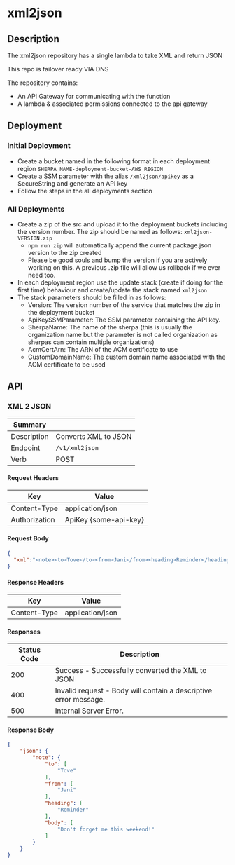 # xml2json

## Description
The xml2json repository has a single lambda to take XML and return JSON

This repo is failover ready VIA DNS

The repository contains:
* An API Gateway for communicating with the function
* A lambda & associated permissions connected to the api gateway

## Deployment
### Initial Deployment
* Create a bucket named in the following format in each deployment region `SHERPA_NAME-deployment-bucket-AWS_REGION`
* Create a SSM parameter with the alias `/xml2json/apikey` as a SecureString and generate an API key
* Follow the steps in the all deployments section

### All Deployments
* Create a zip of the src and upload it to the deployment buckets including the version number. The zip should be named as follows: `xml2json-VERSION.zip`
  * `npm run zip` will automatically append the current package.json version to the zip created
  * Please be good souls and bump the version if you are actively working on this. A previous .zip file will allow us rollback if we ever need too.
* In each deployment region use the update stack (create if doing for the first time) behaviour and create/update the stack named `xml2json`
* The stack parameters should be filled in as follows:
  * Version: The version number of the service that matches the zip in the deployment bucket
  * ApiKeySSMParameter: The SSM parameter containing the API key.
  * SherpaName: The name of the sherpa (this is usually the organization name but the parameter is not called organization as sherpas can contain multiple organizations)
  * AcmCertArn: The ARN of the ACM certificate to use
  * CustomDomainName: The custom domain name associated with the ACM certificate to be used


## API
### XML 2 JSON

| Summary | |
| - | - |
| Description | Converts XML to JSON |
| Endpoint | `/v1/xml2json` |
| Verb | POST |

#### Request Headers

| Key | Value |
| - | - |
| Content-Type | application/json |
| Authorization | ApiKey {some-api-key} |

#### Request Body

```json
{
  "xml":"<note><to>Tove</to><from>Jani</from><heading>Reminder</heading><body>Don't forget me this weekend!</body></note>"
}
```

#### Response Headers

| Key | Value |
| - | - |
| Content-Type | application/json |

#### Responses

| Status Code | Description |
| - | - |
| 200 | Success - Successfully converted the XML to JSON |
| 400 | Invalid request -  Body will contain a descriptive error message. |
| 500 | Internal Server Error. |

#### Response Body
```json
{
    "json": {
        "note": {
            "to": [
                "Tove"
            ],
            "from": [
                "Jani"
            ],
            "heading": [
                "Reminder"
            ],
            "body": [
                "Don't forget me this weekend!"
            ]
        }
    }
}
```




